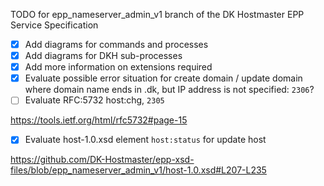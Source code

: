 TODO for epp_nameserver_admin_v1 branch of the DK Hostmaster EPP Service Specification

- [X] Add diagrams for commands and processes
- [X] Add diagrams for DKH sub-processes
- [X] Add more information on extensions required
- [X] Evaluate possible error situation for create domain / update domain where domain name ends in .dk, but IP address is not specified: `2306`?
- [ ] Evaluate RFC:5732 host:chg, `2305`

https://tools.ietf.org/html/rfc5732#page-15

- [X] Evaluate host-1.0.xsd element `host:status` for update host

https://github.com/DK-Hostmaster/epp-xsd-files/blob/epp_nameserver_admin_v1/host-1.0.xsd#L207-L235